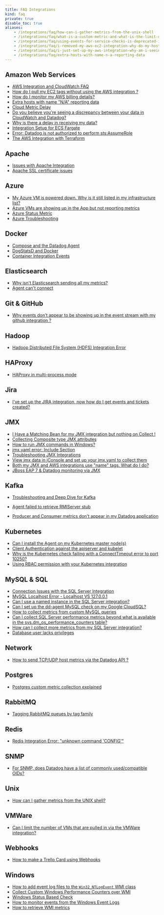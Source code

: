 ```yaml
---
title: FAQ Integrations
kind: faq
private: true
disable_toc: true
aliases:
    - /integrations/faq/how-can-i-gather-metrics-from-the-unix-shell
    - /integrations/faq/what-is-a-custom-metric-and-what-is-the-limit-on-the-number-of-custom-metrics-i-can-have
    - /integrations/faq/using-events-for-service-checks-is-deprecated-in-favor-of-monitors
    - /integrations/faq/i-removed-my-aws-ec2-integration-why-do-my-hosts-still-have-aws-tags
    - /integrations/faq/i-just-set-up-my-aws-integration-why-am-i-seeing-duplicate-hosts
    - /integrations/faq/extra-hosts-with-name-n-a-reporting-data
---
```


## Amazon Web Services

* [AWS Integration and CloudWatch FAQ][1]
* [How do I pull my EC2 tags without using the AWS integration ?][2]
* [How do I monitor my AWS billing details?][3]
* [Extra hosts with name "N/A" reporting data][4]
* [Cloud Metric Delay][5]
* [Do you believe you're seeing a discrepancy between your data in CloudWatch and Datadog?][6]
* [Why is there a delay in receiving my data?][7]
* [Integration Setup for ECS Fargate][8]
* [Error: Datadog is not authorized to perform sts:AssumeRole][9]
* [The AWS Integration with Terraform][10]

## Apache

* [Issues with Apache Integration][11]
* [Apache SSL certificate issues][12]

## Azure
* [My Azure VM is powered down. Why is it still listed in my infrastructure list?][13]
* [Azure VMs are showing up in the App but not reporting metrics][14]
* [Azure Status Metric][15]
* [Azure Troubleshooting][16]

## Docker

* [Compose and the Datadog Agent][17]
* [DogStatsD and Docker][18]
* [Container Integration Events][19]

## Elasticsearch

* [Why isn't Elasticsearch sending all my metrics?][20]
* [Agent can't connect][21]

## Git & GitHub

* [Why events don't appear to be showing up in the event stream with my github integration ?][22]

## Hadoop
* [Hadoop Distributed File System (HDFS) Integration Error][23]

## HAProxy

* [HAProxy in multi-process mode][24]

## Jira
* [I've set up the JIRA integration, now how do I get events and tickets created?][25]

## JMX

* [I Have a Matching Bean for my JMX integration but nothing on Collect !][26]
* [Collecting Composite type JMX attributes][27]
* [How to run JMX commands in Windows?][28]
* [jmx.yaml error: Include Section][29]
* [Troubleshooting JMX Integrations][30]
* [View jmx data in jConsole and set up your jmx.yaml to collect them][31]
* [Both my JMX and AWS integrations use "name" tags. What do I do?][32]
* [JBoss EAP 7 & Datadog monitoring via JMX][33]

## Kafka

* [Troubleshooting and Deep Dive for Kafka][34]

* [Agent failed to retrieve RMIServer stub][35]
* [Producer and Consumer metrics don't appear in my Datadog application][36]

## Kubernetes

* [Can I install the Agent on my Kubernetes master node(s)][37]
* [Client Authentication against the apiserver and kubelet][38]
* [Why is the Kubernetes check failing with a ConnectTimeout error to port 10250?][39]
* [Using RBAC permission with your Kubernetes integration][40]

## MySQL & SQL

* [Connection Issues with the SQL Server Integration][41]
* [MySQL Localhost Error - Localhost VS 127.0.0.1][42]
* [Can I use a named instance in the SQL Server integration?][43]
* [Can I set up the dd-agent MySQL check on my Google CloudSQL?][44]
* [How to collect metrics from custom MySQL queries][45]
* [Can I collect SQL Server performance metrics beyond what is available in the sys.dm_os_performance_counters table?][46]
* [How can I collect more metrics from my SQL Server integration?][47]
* [Database user lacks privileges][48]

## Network
* [How to send TCP/UDP host metrics via the Datadog API ?][49]

## Postgres
* [Postgres custom metric collection explained][50]

## RabbitMQ

* [Tagging RabbitMQ queues by tag family][51]

## Redis

* [Redis Integration Error: "unknown command 'CONFIG'"][52]

## SNMP

* [For SNMP, does Datadog have a list of commonly used/compatible OIDs?  ][53]

## Unix
* [How can I gather metrics from the UNIX shell?][54]

## VMWare
* [Can I limit the number of VMs that are pulled in via the VMWare integration?][55]

## Webhooks
* [How to make a Trello Card using Webhooks][56]

## Windows

* [How to add event log files to the `Win32_NTLogEvent` WMI class][57]
* [Collect Custom Windows Performance Counters over WMI][58]
* [Windows Status Based Check][59]
* [How to monitor events from the Windows Event Logs][60]
* [How to retrieve WMI metrics][61]

[1]: /integrations/faq/aws-integration-and-cloudwatch-faq
[2]: /integrations/faq/how-do-i-pull-my-ec2-tags-without-using-the-aws-integration
[3]: /integrations/faq/how-do-i-monitor-my-aws-billing-details
[4]: /integrations/faq/extra-hosts-with-name-n-a-reporting-data
[5]: /integrations/faq/cloud-metric-delay
[6]: /integrations/faq/do-you-believe-you-re-seeing-a-discrepancy-between-your-data-in-cloudwatch-and-datadog
[7]: /integrations/faq/why-is-there-a-delay-in-receiving-my-data
[8]: /integrations/faq/integration-setup-ecs-fargate
[9]: /integrations/faq/error-datadog-not-authorized-sts-assume-role
[10]: /integrations/faq/aws-integration-with-terraform
[11]: /integrations/faq/issues-with-apache-integration
[12]: /integrations/faq/apache-ssl-certificate-issues
[13]: /integrations/faq/my-azure-vm-is-powered-down-why-is-it-still-listed-in-my-infrastructure-list
[14]: /integrations/faq/azure-vms-are-showing-up-in-the-app-but-not-reporting-metrics
[15]: /integrations/faq/azure-status-metric
[16]: /integrations/faq/azure-troubleshooting
[17]: /integrations/faq/compose-and-the-datadog-agent
[18]: /integrations/faq/dogstatsd-and-docker
[19]: /integrations/faq/container-integration-event
[20]: /integrations/faq/why-isn-t-elasticsearch-sending-all-my-metrics
[21]: /integrations/faq/elastic-agent-can-t-connect
[22]: /integrations/faq/why-events-don-t-appear-to-be-showing-up-in-the-event-stream-with-my-github-integration
[23]: /integrations/faq/hadoop-distributed-file-system-hdfs-integration-error
[24]: /integrations/faq/haproxy-multi-process
[25]: /integrations/faq/i-ve-set-up-the-jira-integration-now-how-do-i-get-events-and-tickets-created
[26]: /integrations/faq/i-have-a-matching-bean-for-my-jmx-integration-but-nothing-on-collect
[27]: /integrations/faq/collecting-composite-type-jmx-attributes
[28]: /integrations/faq/how-to-run-jmx-commands-in-windows
[29]: /integrations/faq/jmx-yaml-error-include-section
[30]: /integrations/faq/troubleshooting-jmx-integrations
[31]: /integrations/faq/view-jmx-data-in-jconsole-and-set-up-your-jmx-yaml-to-collect-them
[32]: /integrations/faq/both-my-jmx-and-aws-integrations-use-name-tags-what-do-i-do
[33]: /integrations/faq/jboss-eap-7-datadog-monitoring-via-jmx
[34]: /integrations/faq/troubleshooting-and-deep-dive-for-kafka
[35]: /integrations/faq/agent-failed-to-retrieve-rmierver-stub
[36]: /integrations/faq/producer-and-consumer-metrics-don-t-appear-in-my-datadog-application
[37]: /integrations/faq/can-i-install-the-agent-on-my-kubernetes-master-node-s
[38]: /integrations/faq/client-authentication-against-the-apiserver-and-kubelet
[39]: /integrations/faq/why-is-the-kubernetes-check-failing-with-a-connecttimeout-error-to-port-10250
[40]: /integrations/faq/using-rbac-permission-with-your-kubernetes-integration
[41]: /integrations/faq/connection-issues-with-the-sql-server-integration
[42]: /integrations/faq/mysql-localhost-error-localhost-vs-127-0-0-1
[43]: /integrations/faq/can-i-use-a-named-instance-in-the-sql-server-integration
[44]: /integrations/faq/can-i-set-up-the-dd-agent-mysql-check-on-my-google-cloudsql
[45]: /integrations/faq/how-to-collect-metrics-from-custom-mysql-queries
[46]: /integrations/faq/can-i-collect-sql-server-performance-metrics-beyond-what-is-available-in-the-sys-dm-os-performance-counters-table-try-wmi
[47]: /integrations/faq/how-can-i-collect-more-metrics-from-my-sql-server-integration
[48]: /integrations/faq/database-user-lacks-privileges
[49]: /integrations/faq/how-to-send-tcp-udp-host-metrics-via-the-datadog-api
[50]: /integrations/faq/postgres-custom-metric-collection-explained
[51]: /integrations/faq/tagging-rabbitmq-queues-by-tag-family
[52]: /integrations/faq/redis-integration-error-unknown-command-config
[53]: /integrations/faq/for-snmp-does-datadog-have-a-list-of-commonly-used-compatible-oids
[54]: https://github.com/DataDog/Miscellany/tree/master/custom_check_shell
[55]: /integrations/faq/can-i-limit-the-number-of-vms-that-are-pulled-in-via-the-vmware-integration
[56]: /integrations/faq/how-to-make-trello-card-using-webhooks
[57]: /integrations/faq/how-to-add-event-log-files-to-the-win32-ntlogevent-wmi-class
[58]: /integrations/faq/collect-custom-windows-performance-counters-over-wmi
[59]: /integrations/faq/windows-status-based-check
[60]: /integrations/faq/how-to-monitor-events-from-the-windows-event-logs
[61]: /integrations/faq/how-to-retrieve-wmi-metrics
